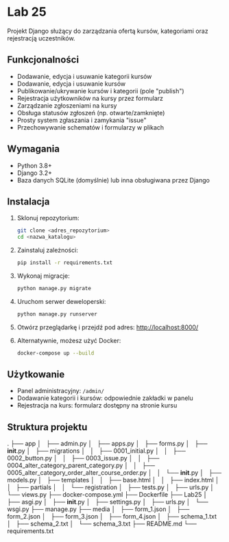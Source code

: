 # Lab 25

Projekt Django służący do zarządzania ofertą kursów, kategoriami oraz
rejestracją uczestników.

## Funkcjonalności

- Dodawanie, edycja i usuwanie kategorii kursów
- Dodawanie, edycja i usuwanie kursów
- Publikowanie/ukrywanie kursów i kategorii (pole "publish")
- Rejestracja użytkowników na kursy przez formularz
- Zarządzanie zgłoszeniami na kursy
- Obsługa statusów zgłoszeń (np. otwarte/zamknięte)
- Prosty system zgłaszania i zamykania "issue"
- Przechowywanie schematów i formularzy w plikach

## Wymagania

- Python 3.8+
- Django 3.2+
- Baza danych SQLite (domyślnie) lub inna obsługiwana przez Django

## Instalacja

1. Sklonuj repozytorium:

   ```bash
   git clone <adres_repozytorium>
   cd <nazwa_katalogu>
   ```

2. Zainstaluj zależności:

   ```bash
   pip install -r requirements.txt
   ```

3. Wykonaj migracje:

   ```bash
   python manage.py migrate
   ```

4. Uruchom serwer deweloperski:

   ```bash
   python manage.py runserver
   ```

5. Otwórz przeglądarkę i przejdź pod adres: [http://localhost:8000/](http://localhost:8000/)

6. Alternatywnie, możesz użyć Docker:

    ```bash
    docker-compose up --build
    ```

## Użytkowanie

- Panel administracyjny: `/admin/`
- Dodawanie kategorii i kursów: odpowiednie zakładki w panelu
- Rejestracja na kurs: formularz dostępny na stronie kursu

## Struktura projektu

.
├── app
│   ├── admin.py
│   ├── apps.py
│   ├── forms.py
│   ├── __init__.py
│   ├── migrations
│   │   ├── 0001_initial.py
│   │   ├── 0002_button.py
│   │   ├── 0003_issue.py
│   │   ├── 0004_alter_category_parent_category.py
│   │   ├── 0005_alter_category_order_alter_course_order.py
│   │   └── __init__.py
│   ├── models.py
│   ├── templates
│   │   ├── base.html
│   │   ├── index.html
│   │   ├── partials
│   │   └── registration
│   ├── tests.py
│   ├── urls.py
│   └── views.py
├── docker-compose.yml
├── Dockerfile
├── Lab25
│   ├── asgi.py
│   ├── __init__.py
│   ├── settings.py
│   ├── urls.py
│   └── wsgi.py
├── manage.py
├── media
│   ├── form_1.json
│   ├── form_2.json
│   ├── form_3.json
│   ├── form_4.json
│   ├── schema_1.txt
│   ├── schema_2.txt
│   └── schema_3.txt
├── README.md
└── requirements.txt
